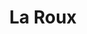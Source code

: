 ---
title: "La Roux"
layout: full-mixed
thumbnail: la_roux/image.png
videoUrl: la_roux/video.webm
---